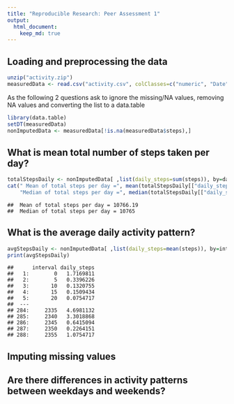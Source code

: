 ```yaml
---
title: "Reproducible Research: Peer Assessment 1"
output: 
  html_document:
    keep_md: true
---
```



## Loading and preprocessing the data

```r
unzip("activity.zip")
measuredData <- read.csv("activity.csv", colClasses=c("numeric", "Date", "numeric"))
```

As the following 2 questions ask to ignore the missing/NA values, removing NA values and converting the list to a data.table


```r
library(data.table)
setDT(measuredData)
nonImputedData <- measuredData[!is.na(measuredData$steps),]
```

## What is mean total number of steps taken per day?

```r
totalStepsDaily <- nonImputedData[ ,list(daily_steps=sum(steps)), by=date]
cat(" Mean of total steps per day =", mean(totalStepsDaily[["daily_steps"]]), "\n",
    "Median of total steps per day =", median(totalStepsDaily[["daily_steps"]]) )
```

```
##  Mean of total steps per day = 10766.19 
##  Median of total steps per day = 10765
```


## What is the average daily activity pattern?

```r
avgStepsDaily <- nonImputedData[ ,list(daily_steps=mean(steps)), by=interval]
print(avgStepsDaily)
```

```
##      interval daily_steps
##   1:        0   1.7169811
##   2:        5   0.3396226
##   3:       10   0.1320755
##   4:       15   0.1509434
##   5:       20   0.0754717
##  ---                     
## 284:     2335   4.6981132
## 285:     2340   3.3018868
## 286:     2345   0.6415094
## 287:     2350   0.2264151
## 288:     2355   1.0754717
```


## Imputing missing values



## Are there differences in activity patterns between weekdays and weekends?
